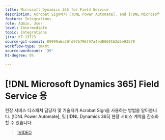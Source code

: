 ```yaml
---
title: Microsoft Dynamics 365 for Field Service
description: Acrobat Sign에서 [!DNL Power Automate], and [!DNL Microsoft Dynamics 365] for Field Service 는 고객의 현장 작업을 간소화하는 데 사용됩니다.
feature: Integrations
role: Admin, User
level: Intermediate
topic: Integrations
jira: KT-13723
source-git-commit: 09999a6a30fd97b796f97a4ed8860162d5e93579
workflow-type: tm+mt
source-wordcount: '39'
ht-degree: 0%

---
```


# [!DNL Microsoft Dynamics 365] Field Service 용

현장 서비스 디스패처 담당자 및 기술자가 Acrobat Sign을 사용하는 방법을 알아봅니다. [!DNL Power Automate], 및 [!DNL Dynamics 365] 현장 서비스 계약을 간소화할 수 있습니다.

>[!VIDEO](https://video.tv.adobe.com/v/3423205?quality=12&learn=on&hidetitle=true)
